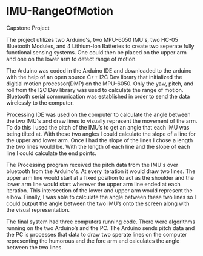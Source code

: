 # IMU-RangeOfMotion
Capstone Project

The project utilizes two Arduino's, two MPU-6050 IMU's, two HC-05 Bluetooth Modules, and 4 Lithium-Ion Batteries to create two seperate fully functional sensing systems. One could then be placed on the upper arm and one on the lower arm to detect range of motion.

The Arduino was coded in the Arduino IDE and downloaded to the arduino with the help of an open source C++ I2C Dev library that initialized the digitial motion processor(DMP) on the MPU-6050. Only the yaw, pitch, and roll from the I2C Dev library was used to calculate the range of motion. Bluetooth serial communication was established in order to send the data wirelessly to the computer.

Processing IDE was used on the computer to calculate the angle between the two IMU's and draw lines to visually represent the movement of the arm. To do this I used the pitch of the IMU’s to get an angle that each IMU was being tilted at. With these two angles I could calculate the slope of a line for the upper and lower arm. Once I had the slope of the lines I chose a length the two lines would be. With the length of each line and the slope of each line I could calculate the end points.

The Processing program received the pitch data from the IMU's over bluetooth from the Arduino's. At every iteration it would draw two lines. The upper arm line would start at a fixed position to act as the shoulder and the lower arm line would start wherever the upper arm line ended at each iteration. This intersection of the lower and upper arm would represent the elbow. Finally, I was able to calculate the angle between these two lines so I could output the angle between the two IMU’s onto the screen along with the visual representation.

The final system had three computers running code. There were algorithms running on the two Arduino’s and the PC. The Arduino sends pitch data and the PC is processes that data to draw two sperate lines on the computer representing the humorous and the fore arm and calculates the angle between the two lines.

